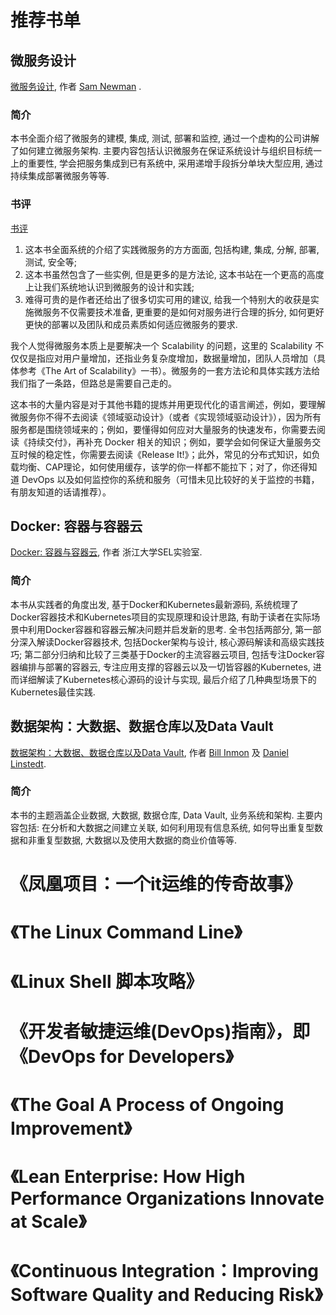 # 推荐书单 #

## 微服务设计 ##

[微服务设计](http://shop.oreilly.com/product/0636920033158.do), 作者 [Sam Newman](http://www.oreilly.com/pub/au/6132) .

### 简介 ###

本书全面介绍了微服务的建模, 集成, 测试, 部署和监控, 通过一个虚构的公司讲解了如何建立微服务架构.
主要内容包括认识微服务在保证系统设计与组织目标统一上的重要性, 学会把服务集成到已有系统中, 采用递增手段拆分单块大型应用, 通过持续集成部署微服务等等.

### 书评 ###

[书评](https://book.douban.com/subject/26772677/)

1. 这本书全面系统的介绍了实践微服务的方方面面, 包括构建, 集成, 分解, 部署, 测试, 安全等;
2. 这本书虽然包含了一些实例, 但是更多的是方法论, 这本书站在一个更高的高度上让我们系统地认识到微服务的设计和实践;
3. 难得可贵的是作者还给出了很多切实可用的建议, 给我一个特别大的收获是实施微服务不仅需要技术准备, 更重要的是如何对服务进行合理的拆分, 如何更好更快的部署以及团队和成员素质如何适应微服务的要求.

我个人觉得微服务本质上是要解决一个 Scalability 的问题，这里的 Scalability 不仅仅是指应对用户量增加，还指业务复杂度增加，数据量增加，团队人员增加（具体参考《The Art of Scalability》一书）。微服务的一套方法论和具体实践方法给我们指了一条路，但路总是需要自己走的。

这本书的大量内容是对于其他书籍的提炼并用更现代化的语言阐述，例如，要理解微服务你不得不去阅读《领域驱动设计》（或者《实现领域驱动设计》），因为所有服务都是围绕领域来的；例如，要懂得如何应对大量服务的快速发布，你需要去阅读《持续交付》，再补充 Docker 相关的知识；例如，要学会如何保证大量服务交互时候的稳定性，你需要去阅读《Release It!》；此外，常见的分布式知识，如负载均衡、CAP理论，如何使用缓存，该学的你一样都不能拉下；对了，你还得知道 DevOps 以及如何监控你的系统和服务（可惜未见比较好的关于监控的书籍，有朋友知道的话请推荐）。

## Docker: 容器与容器云 ##

[Docker: 容器与容器云](http://www.ituring.com.cn/book/1713), 作者 浙江大学SEL实验室.

### 简介 ###

本书从实践者的角度出发, 基于Docker和Kubernetes最新源码, 系统梳理了Docker容器技术和Kubernetes项目的实现原理和设计思路, 有助于读者在实际场景中利用Docker容器和容器云解决问题并启发新的思考.
全书包括两部分, 第一部分深入解读Docker容器技术, 包括Docker架构与设计, 核心源码解读和高级实践技巧; 第二部分归纳和比较了三类基于Docker的主流容器云项目, 包括专注Docker容器编排与部署的容器云, 专注应用支撑的容器云以及一切皆容器的Kubernetes, 进而详细解读了Kubernetes核心源码的设计与实现, 最后介绍了几种典型场景下的Kubernetes最佳实践.

## 数据架构：大数据、数据仓库以及Data Vault ##

[数据架构：大数据、数据仓库以及Data Vault](http://www.ituring.com.cn/book/1652), 作者 [Bill Inmon](https://en.wikipedia.org/wiki/Bill_Inmon) 及 [Daniel Linstedt](http://de.dwhwiki.info/people/daniel-linstedt).

### 简介 ###

本书的主题涵盖企业数据, 大数据, 数据仓库, Data Vault, 业务系统和架构. 主要内容包括: 在分析和大数据之间建立关联, 如何利用现有信息系统, 如何导出重复型数据和非重复型数据, 大数据以及使用大数据的商业价值等等.


# 《凤凰项目：一个it运维的传奇故事》

# 《The Linux Command Line》

# 《Linux Shell 脚本攻略》

# 《开发者敏捷运维(DevOps)指南》，即《DevOps for Developers》

# 《The Goal A Process of Ongoing Improvement》

# 《Lean Enterprise: How High Performance Organizations Innovate at Scale》

# 《Continuous Integration：Improving Software Quality and Reducing Risk》
